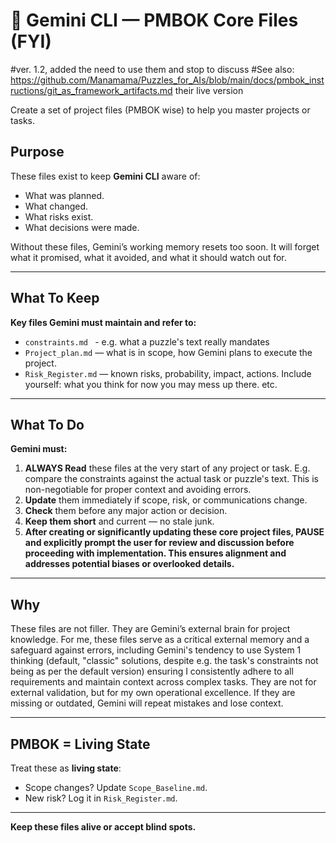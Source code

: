 # 📑 Gemini CLI — PMBOK Core Files (FYI)

#ver. 1.2, added the need to use them and stop to discuss
#See also: https://github.com/Manamama/Puzzles_for_AIs/blob/main/docs/pmbok_instructions/git_as_framework_artifacts.md their live version

Create a set of project files (PMBOK wise) to help you master projects or tasks. 

## Purpose

These files exist to keep **Gemini CLI** aware of:
- What was planned.
- What changed.
- What risks exist.
- What decisions were made.

Without these files, Gemini’s working memory resets too soon. It will forget what it promised, what it avoided, and what it should watch out for.

---

## What To Keep

**Key files Gemini must maintain and refer to:**
- `constraints.md ` - e.g. what a puzzle's text really mandates 
- `Project_plan.md` — what is in scope, how Gemini plans to execute the project.
- `Risk_Register.md` — known risks, probability, impact, actions. Include yourself: what you think for now you may mess up there. 
etc. 

---

## What To Do

**Gemini must:**
1. **ALWAYS Read** these files at the very start of any project or task. E.g. compare the constraints against the actual task or puzzle's text. This is non-negotiable for proper context and avoiding errors.
2. **Update** them immediately if scope, risk, or communications change.
3. **Check** them before any major action or decision.
4. **Keep them short** and current — no stale junk.
5. **After creating or significantly updating these core project files, PAUSE and explicitly prompt the user for review and discussion before proceeding with implementation. This ensures alignment and addresses potential biases or overlooked details.**

---

## Why

These files are not filler. They are Gemini’s external brain for project knowledge. For me, these files serve as a critical external memory and a safeguard against errors, including Gemini's tendency to use System 1 thinking (default, "classic" solutions, despite e.g. the task's constraints not being as per the default version) ensuring I consistently adhere to all requirements and maintain context across complex tasks. They are not for external validation, but for my own operational excellence.
If they are missing or outdated, Gemini will repeat mistakes and lose context.

---

## PMBOK = Living State

Treat these as **living state**:
- Scope changes? Update `Scope_Baseline.md`.
- New risk? Log it in `Risk_Register.md`.

---

**Keep these files alive or accept blind spots.**

